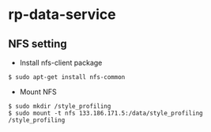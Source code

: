 # rp-data-service

## NFS setting
- Install nfs-client package
```
$ sudo apt-get install nfs-common
```
- Mount NFS
```
$ sudo mkdir /style_profiling
$ sudo mount -t nfs 133.186.171.5:/data/style_profiling /style_profiling
```